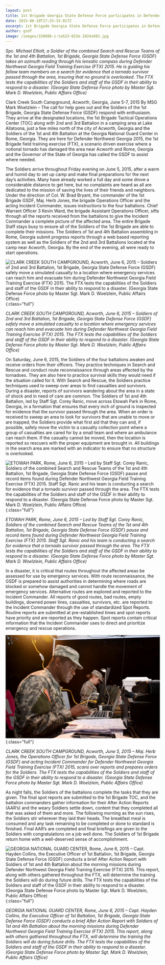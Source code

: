 ```yaml
---
layout: post
title: 1st Brigade Georgia State Defense Force participates in Defender Northwest
date: 2015-06-10T17:25:33.017Z
excerpt: 1st Brigade Georgia State Defense Force participates in Defender Northwest
author: gsdf
image: /images/150606-z-ta523-023e-1024x682.jpg
---
```

*Spc. Michael Elliott, a Soldier of the combined Search and Rescue Teams of the 1st and 4th Battalion, 1st Brigade, Georgia State Defense Force (GSDF) takes an azimuth reading through his lensatic compass during Defender Northwest Georgia Field Training Exercise (FTX) 2015. He is guiding his fellow team members on a search for evidence that a tornado survivor passed through the area, insuring that no ground is overlooked. The FTX tests the capabilities of the Soldiers and staff of the GSDF in their ability to respond to a disaster. (Georgia State Defense Force photo by Master Sgt. Mark D. Woelzlein, Public Affairs Office)*

Clark Creek South Campground, Acworth, Georgia, June 5-7, 2015 By MSG Mark Woelzlein – The call for help goes out and the Soldiers of the 1st Brigade, Georgia State Defense Force (GSDF) respond with enthusiasm. They arrive at the designated locations, the 1st Brigade Tactical Operations Center (TOC) along with 2nd and 3rd Battalion in a camping area at Lake Allatoona, just a few miles north of the city of Acworth, Georgia and the Soldiers of the 1st and 4th Battalion at the Georgia National Guard Center in Rome, Georgia. They are here for Defender Northwest Georgia 2015, the 1st Brigade field training exercise (FTX), a scenario driven exercise where a notional tornado has damaged the area near Acworth and Rome, Georgia and the Governor of the State of Georgia has called the GSDF to assist where needed.

The Soldiers arrive throughout Friday evening on June 5, 2015, after a warm and humid day to set up camp and make final preparations for the next day’s activities. Many have already worked a full day and some drove a considerable distance to get here, but no complaints are heard as all are dedicated to the mission of saving the lives of their friends and neighbors. Under the direction of Col. W. Brad Bryant, the commander of the 1st Brigade GSDF, Maj. Herb Jones, the brigade Operations Officer and the acting Incident Commander, issues instructions to the four battalions. Chief Warrant Officer 3 Kevin Ward, the brigade Assistant Operations Officer, sifts through all the reports received from the battalions to give the Incident Commander a complete picture of the affected area. The entire Brigade Staff stays busy to ensure all of the Soldiers of the 1st Brigade are able to complete their missions. The Soldiers of 1st and 4th Battalion assembling in Rome, Georgia submit progress reports through a web based reporting system as well as the Soldiers of the 2nd and 3rd Battalions located at the camp near Acworth, Georgia. By the end of the evening, all were ready to start operations.

![CLARK CREEK SOUTH CAMPGROUND, Acworth, June 6, 2015 – Soldiers of 2nd and 3rd Battalion, 1st Brigade, Georgia State Defense Force (GSDF) safely move a simulated casualty to a location where emergency services can reach him and evacuate him during Defender Northwest Georgia Field Training Exercise (FTX) 2015. The FTX tests the capabilities of the Soldiers and staff of the GSDF in their ability to respond to a disaster. (Georgia State Defense Force photo by Master Sgt. Mark D. Woelzlein, Public Affairs Office)](/images/150606-z-ta523-011-1024x819.jpg){:class="full"}

*CLARK CREEK SOUTH CAMPGROUND, Acworth, June 6, 2015 – Soldiers of 2nd and 3rd Battalion, 1st Brigade, Georgia State Defense Force (GSDF) safely move a simulated casualty to a location where emergency services can reach him and evacuate him during Defender Northwest Georgia Field Training Exercise (FTX) 2015. The FTX tests the capabilities of the Soldiers and staff of the GSDF in their ability to respond to a disaster. (Georgia State Defense Force photo by Master Sgt. Mark D. Woelzlein, Public Affairs Office)*

On Saturday, June 6, 2015, the Soldiers of the four battalions awaken and receive orders from their officers. They practice techniques in Search and Rescue and conduct route reconnaissance through areas affected by the tornadoes. They are also here to practice survival skills they would need if the situation called for it. With Search and Rescue, the Soldiers practice techniques used to sweep over areas to find casualties and survivors. During a disaster, reports of survivors wandering about the area in a state of shock and in need of care are common. The Soldiers of 1st and 4th Battalion, led by Staff Sgt. Corey Ranic, move across Etowah Park in Rome, Georgia, in a formation that ensures that every inch of ground is inspected for evidence that the survivor passed through the area. When an order is received to sweep an area to look for survivors that are unable to move or are trapped, the Soldiers provide what first aid that they can and, if possible, safely move the victim to a casualty collection point where a group of casualties are cared for by a small team and where an ambulance can reach them. If the casualty cannot be moved, then the location is reported so rescuers with the proper equipment are brought in. All buildings in the search area are marked with an indicator to ensure that no structure is overlooked.

![ETOWAH PARK, Rome, June 6, 2015 – Led by Staff Sgt. Corey Ranic, Soldiers of the combined Search and Rescue Teams of the 1st and 4th Battalion, 1st Brigade, Georgia State Defense Force (GSDF) pause and record items found during Defender Northwest Georgia Field Training Exercise (FTX) 2015. Staff Sgt. Ranic and his team is conducting a search for evidence that a tornado survivor passed through the area. The FTX tests the capabilities of the Soldiers and staff of the GSDF in their ability to respond to a disaster. (Georgia State Defense Force photo by Master Sgt. Mark D. Woelzlein, Public Affairs Office)](/images/150606-z-ta523-027-1024x819.jpg){:class="full"}

*ETOWAH PARK, Rome, June 6, 2015 – Led by Staff Sgt. Corey Ranic, Soldiers of the combined Search and Rescue Teams of the 1st and 4th Battalion, 1st Brigade, Georgia State Defense Force (GSDF) pause and record items found during Defender Northwest Georgia Field Training Exercise (FTX) 2015. Staff Sgt. Ranic and his team is conducting a search for evidence that a tornado survivor passed through the area. The FTX tests the capabilities of the Soldiers and staff of the GSDF in their ability to respond to a disaster. (Georgia State Defense Force photo by Master Sgt. Mark D. Woelzlein, Public Affairs Office)*

In a disaster, it is critical that routes throughout the affected areas be assessed for use by emergency services. With route reconnaissance, the GSDF is prepared to assist authorities in determining where roads are blocked or somehow damaged and cannot handle the movement of emergency services. Alternative routes are explored and reported to the Incident Commander. All reports of good routes, bad routes, empty buildings, downed power lines, casualties, survivors, etc. are reported to the Incident Commander through the use of standardized Spot Reports. Routine reports are submitted at pre-established times and spot reports have priority and are reported as they happen. Spot reports contain critical information that the Incident Commander uses to direct and prioritize emergency and rescue operations.

![CLARK CREEK SOUTH CAMPGROUND, Acworth, June 5, 2015 – Maj. Herb Jones, the Operations Officer for 1st Brigade, Georgia State Defense Force (GSDF) and acting Incident Commander for Defender Northwest Georgia Field Training Exercise (FTX) 2015, scans over reports and prepares orders for the Soldiers. The FTX tests the capabilities of the Soldiers and staff of the GSDF in their ability to respond to a disaster. (Georgia State Defense Force photo by Master Sgt. Mark D. Woelzlein, Public Affairs Office)](/images/150605-z-ta523-003-1024x682.jpg){:class="full"}

*CLARK CREEK SOUTH CAMPGROUND, Acworth, June 5, 2015 – Maj. Herb Jones, the Operations Officer for 1st Brigade, Georgia State Defense Force (GSDF) and acting Incident Commander for Defender Northwest Georgia Field Training Exercise (FTX) 2015, scans over reports and prepares orders for the Soldiers. The FTX tests the capabilities of the Soldiers and staff of the GSDF in their ability to respond to a disaster. (Georgia State Defense Force photo by Master Sgt. Mark D. Woelzlein, Public Affairs Office)*

As night falls, the Soldiers of the battalions complete the tasks that they are given. The final spot reports are submitted to the 1st Brigade TOC, and the battalion commanders gather information for their After Action Reports (AAR’s) and the weary Soldiers settle down, content that they completed all that was asked of them and more. The following morning as the sun rises, the Soldiers stir wherever they laid their heads. The breakfast meal is consumed and any task remaining to be completed or done to standard is finished. Final AAR’s are completed and final briefings are given to the Soldiers with congratulations on a job well done. The Soldiers of 1st Brigade return home with a well-deserved sense of accomplishment.

![GEORGIA NATIONAL GUARD CENTER, Rome, June 6, 2015 – Capt. Hayden Collins, the Executive Officer of 1st Battalion, 1st Brigade, Georgia State Defense Force (GSDF) conducts a brief After Action Report with Soldiers of 1st and 4th Battalion about the morning missions during Defender Northwest Georgia Field Training Exercise (FTX) 2015. This report, along with others gathered throughout the FTX, will determine the training the Soldiers will do during future drills. The FTX tests the capabilities of the Soldiers and staff of the GSDF in their ability to respond to a disaster. (Georgia State Defense Force photo by Master Sgt. Mark D. Woelzlein, Public Affairs Office)](/images/150606-z-ta523-018-1024x682.jpg){:class="full"}

*GEORGIA NATIONAL GUARD CENTER, Rome, June 6, 2015 – Capt. Hayden Collins, the Executive Officer of 1st Battalion, 1st Brigade, Georgia State Defense Force (GSDF) conducts a brief After Action Report with Soldiers of 1st and 4th Battalion about the morning missions during Defender Northwest Georgia Field Training Exercise (FTX) 2015. This report, along with others gathered throughout the FTX, will determine the training the Soldiers will do during future drills. The FTX tests the capabilities of the Soldiers and staff of the GSDF in their ability to respond to a disaster. (Georgia State Defense Force photo by Master Sgt. Mark D. Woelzlein, Public Affairs Office)*